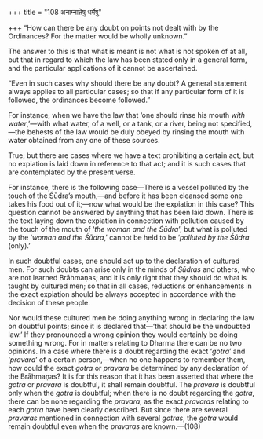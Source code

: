 +++
title = "108 अनाम्नातेषु धर्मेषु"

+++
“How can there be any doubt on points not dealt with by the Ordinances?
For the matter would be wholly unknown.”

The answer to this is that what is meant is not what is not spoken of at
all, but that in regard to which the law has been stated only in a
general form, and the particular applications of it cannot be
ascertained.

“Even in such cases why should there be any doubt? A general statement
always applies to all particular cases; so that if any particular form
of it is followed, the ordinances become followed.”

For instance, when we have the law that ‘one should rinse his mouth
*with water*,’—with what water, of a well, or a tank, or a river, being
not specified,—the behests of the law would be duly obeyed by rinsing
the mouth with water obtained from any one of these sources.

True; but there are cases where we have a text prohibiting a certain
act, but no expiation is laid down in reference to that act; and it is
such cases that are contemplated by the present verse.

For instance, there is the following case—There is a vessel polluted by
the touch of the Śūdra’s mouth,—and before it has been cleansed some one
takes his food out of it;—now what would be the expiation in this case?
This question cannot be answered by anything that has been laid down.
There is the text laying down the expiation in connection with pollution
caused by the touch of the mouth of ‘*the woman and the Śūdra*’; but
what is polluted by the ‘*woman and the Śūdra*,’ cannot be held to be
‘*polluted by the Śūdra* (only).’

In such doubtful cases, one should act up to the declaration of cultured
men. For such doubts can arise only in the minds of *Śūdras* and others,
who are not learned Brāhmaṇas; and it is only right that they should do
what is taught by cultured men; so that in all cases, reductions or
enhancements in the exact expiation should be always accepted in
accordance with the decision of these people.

Nor would these cultured men be doing anything wrong in declaring the
law on doubtful points; since it is declared that—‘that should be the
undoubted law.’ If they pronounced a wrong opinion they would certainly
be doing something wrong. For in matters relating to Dharma there can be
no two opinions. In a case where there is a doubt regarding the exact
‘*gotra*’ and ‘*pravara*’ of a certain person,—when no one happens to
remember them, how could the exact *gotra* or *pravara* be determined by
any declaration of the Brāhmaṇas? It is for this reason that it has been
asserted that where the *gotra* or *pravara* is doubtful, it shall
remain doubtful. The *pravara* is doubtful only when the *gotra* is
doubtful; when there is no doubt regarding the *gotra*, there can be
none regarding the *pravara*, as the exact *pravaras* relating to each
*gotra* have been clearly described. But since there are several
*pravaras* mentioned in connection with several *gotras*, the *gotra*
would remain doubtful even when the *pravaras* are known.—(108)



